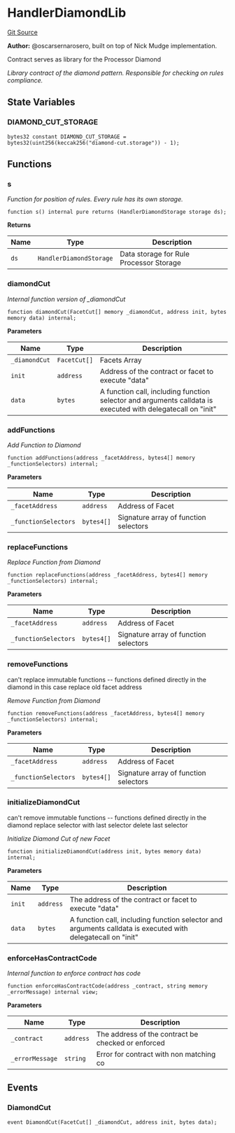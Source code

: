 # HandlerDiamondLib
[Git Source](https://github.com/thrackle-io/tron/blob/95d06c720440790216a49a5a69a0411b6dfc3f0f/src/client/token/handler/diamond/HandlerDiamondLib.sol)

**Author:**
@oscarsernarosero, built on top of Nick Mudge implementation.

Contract serves as library for the Processor Diamond

*Library contract of the diamond pattern. Responsible for checking
on rules compliance.*


## State Variables
### DIAMOND_CUT_STORAGE

```solidity
bytes32 constant DIAMOND_CUT_STORAGE = bytes32(uint256(keccak256("diamond-cut.storage")) - 1);
```


## Functions
### s

*Function for position of rules. Every rule has its own storage.*


```solidity
function s() internal pure returns (HandlerDiamondStorage storage ds);
```
**Returns**

|Name|Type|Description|
|----|----|-----------|
|`ds`|`HandlerDiamondStorage`|Data storage for Rule Processor Storage|


### diamondCut

*Internal function version of _diamondCut*


```solidity
function diamondCut(FacetCut[] memory _diamondCut, address init, bytes memory data) internal;
```
**Parameters**

|Name|Type|Description|
|----|----|-----------|
|`_diamondCut`|`FacetCut[]`|Facets Array|
|`init`|`address`|Address of the contract or facet to execute "data"|
|`data`|`bytes`|A function call, including function selector and arguments calldata is executed with delegatecall on "init"|


### addFunctions

*Add Function to Diamond*


```solidity
function addFunctions(address _facetAddress, bytes4[] memory _functionSelectors) internal;
```
**Parameters**

|Name|Type|Description|
|----|----|-----------|
|`_facetAddress`|`address`|Address of Facet|
|`_functionSelectors`|`bytes4[]`|Signature array of function selectors|


### replaceFunctions

*Replace Function from Diamond*


```solidity
function replaceFunctions(address _facetAddress, bytes4[] memory _functionSelectors) internal;
```
**Parameters**

|Name|Type|Description|
|----|----|-----------|
|`_facetAddress`|`address`|Address of Facet|
|`_functionSelectors`|`bytes4[]`|Signature array of function selectors|


### removeFunctions

can't replace immutable functions -- functions defined directly in the diamond in this case
replace old facet address

*Remove Function from Diamond*


```solidity
function removeFunctions(address _facetAddress, bytes4[] memory _functionSelectors) internal;
```
**Parameters**

|Name|Type|Description|
|----|----|-----------|
|`_facetAddress`|`address`|Address of Facet|
|`_functionSelectors`|`bytes4[]`|Signature array of function selectors|


### initializeDiamondCut

can't remove immutable functions -- functions defined directly in the diamond
replace selector with last selector
delete last selector

*Initialize Diamond Cut of new Facet*


```solidity
function initializeDiamondCut(address init, bytes memory data) internal;
```
**Parameters**

|Name|Type|Description|
|----|----|-----------|
|`init`|`address`|The address of the contract or facet to execute "data"|
|`data`|`bytes`|A function call, including function selector and arguments calldata is executed with delegatecall on "init"|


### enforceHasContractCode

*Internal function to enforce contract has code*


```solidity
function enforceHasContractCode(address _contract, string memory _errorMessage) internal view;
```
**Parameters**

|Name|Type|Description|
|----|----|-----------|
|`_contract`|`address`|The address of the contract be checked or enforced|
|`_errorMessage`|`string`|Error for contract with non matching co|


## Events
### DiamondCut

```solidity
event DiamondCut(FacetCut[] _diamondCut, address init, bytes data);
```

